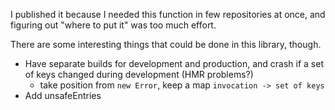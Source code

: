 I published it because I needed this function in few repositories at once, and figuring out "where to put it" was too much effort.

There are some interesting things that could be done in this library, though.

- Have separate builds for development and production, and crash if a set of keys changed during development (HMR problems?)
  - take position from `new Error`, keep a map `invocation -> set of keys`
- Add unsafeEntries
